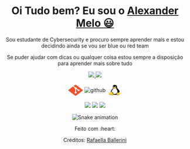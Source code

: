 <div>
  
  <h1 align="center">
    Oi Tudo bem? Eu sou o 
    <a href="https://www.linkedin.com/in/alexander-melo-a7532b257">Alexander Melo 😃️</a>
  </h1>
  
  <p align="center">
    Sou estudante de Cybersecurity e procuro sempre aprender mais e estou decidindo ainda se vou ser blue ou red team
    
     
  </p>
  
  <p align="center">
    Se puder ajudar com dicas ou qualquer coisa estou sempre a disposição para aprender mais sobre tudo
  </p>
  
</div>

<div align="center">
  <a href="https://github.com/AlexanderO0">
    <img height="140em" src="https://github-readme-stats.vercel.app/api?username=AlexanderO0&count_private=true&include_all_commits=true&show_icons=true&theme=synthwave&hide_border=false&show_owner=true"/>
    <img height="140em" src="https://github-readme-stats.vercel.app/api/top-langs/?username=AlexanderO0&theme=synthwave&hide_border=false&&layout=compact"/>
  </a>
</div>

<div align="center" valign="top"><br>
  
  <img align="center" alt="git" height="30" width="40" src="https://raw.githubusercontent.com/devicons/devicon/master/icons/git/git-original.svg">
  <img align="center" alt="github" height="35" width="35" src="/assets/GitHub.png">
  <img align="center" alt="linux" height="30" width="40" src="https://raw.githubusercontent.com/devicons/devicon/master/icons/linux/linux-original.svg">
</div><br>

<div align="center">
  <a href="https://www.instagram.com/alex_aleatorio/" target="_blank"><img src="https://img.shields.io/badge/-Instagram-%23E4405F?style=for-the-badge&logo=instagram&logoColor=white" target="_blank"></a>
  <a href="https://www.linkedin.com/in/alexander-melo-a7532b257" target="_blank"><img src="https://img.shields.io/badge/-LinkedIn-%230077B5?style=for-the-badge&logo=linkedin&logoColor=white" target="_blank"></a> 
  <a href="mailto:alexander_melo@ymail.com"><img src="https://img.shields.io/badge/-Gmail-%23333?style=for-the-badge&logo=gmail&logoColor=white" target="_blank"></a>
</div>

<div align="center">

  ![Snake animation](https://github.com/AlexanderO0/AlexanderO0/blob/main/.github/workflows/cobra.yml)
  
</div>

<div align="center">
  <p>Feito com :heart: </p>
  <p>Créditos: <a href="https://github.com/rafaballerini">Rafaella Ballerini</a></p>
</div>

